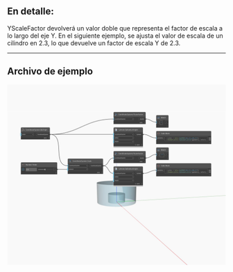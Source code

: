## En detalle:
YScaleFactor devolverá un valor doble que representa el factor de escala a lo largo del eje Y. En el siguiente ejemplo, se ajusta el valor de escala de un cilindro en 2.3, lo que devuelve un factor de escala Y de 2.3.
___
## Archivo de ejemplo

![YScaleFactor](./Autodesk.DesignScript.Geometry.CoordinateSystem.YScaleFactor_img.jpg)

